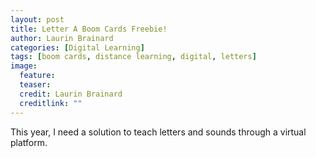 ```yaml
---
layout: post
title: Letter A Boom Cards Freebie!
author: Laurin Brainard
categories: [Digital Learning]
tags: [boom cards, distance learning, digital, letters]
image:
  feature: 
  teaser: 
  credit: Laurin Brainard
  creditlink: ""
---
```

This year, I need a solution to teach letters and sounds through a virtual platform. 